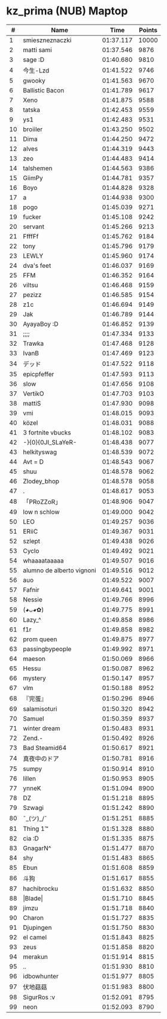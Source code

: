 # kz_prima (NUB) Maptop

|  # | Name | Time | Points |
|-------------- | -------------- | -------------- | -------------- | 
| 1 | smieszneznaczki | 01:37.117 | 10000 | 
| 2 | matti sami | 01:37.546 | 9876 | 
| 3 | sage :D | 01:40.680 | 9810 | 
| 4 | 今生-Lzd | 01:41.522 | 9746 | 
| 5 | gwooky | 01:41.563 | 9670 | 
| 6 | Ballistic Bacon | 01:41.789 | 9617 | 
| 7 | Xeno | 01:41.875 | 9588 | 
| 8 | tatska | 01:42.453 | 9559 | 
| 9 | ys1 | 01:42.483 | 9531 | 
| 10 | broiiler | 01:43.250 | 9502 | 
| 11 | Dima | 01:44.250 | 9472 | 
| 12 | alves | 01:44.319 | 9443 | 
| 13 | zeo | 01:44.483 | 9414 | 
| 14 | talshemen | 01:44.563 | 9386 | 
| 15 | GiimPy | 01:44.781 | 9357 | 
| 16 | Boyo | 01:44.828 | 9328 | 
| 17 | a | 01:44.938 | 9300 | 
| 18 | pogo | 01:45.039 | 9271 | 
| 19 | fucker | 01:45.108 | 9242 | 
| 20 | servant | 01:45.266 | 9213 | 
| 21 | FfffFf | 01:45.762 | 9184 | 
| 22 | tony | 01:45.796 | 9179 | 
| 23 | LEWLY | 01:45.960 | 9174 | 
| 24 | dva's feet | 01:46.037 | 9169 | 
| 25 | FFM | 01:46.352 | 9164 | 
| 26 | viltsu | 01:46.468 | 9159 | 
| 27 | pezizz | 01:46.585 | 9154 | 
| 28 | z1c | 01:46.694 | 9149 | 
| 29 | Jak | 01:46.789 | 9144 | 
| 30 | AyayaBoy :D | 01:46.852 | 9139 | 
| 31 | ;;;; | 01:47.334 | 9133 | 
| 32 | Trawka | 01:47.468 | 9128 | 
| 33 | IvanB | 01:47.469 | 9123 | 
| 34 | デッド | 01:47.522 | 9118 | 
| 35 | epicpfeffer | 01:47.593 | 9113 | 
| 36 | slow | 01:47.656 | 9108 | 
| 37 | VertikO | 01:47.703 | 9103 | 
| 38 | mattiS | 01:47.930 | 9098 | 
| 39 | vmi | 01:48.015 | 9093 | 
| 40 | közel | 01:48.031 | 9088 | 
| 41 | 3 fortnite vbucks | 01:48.102 | 9083 | 
| 42 | -}{0}{0JI_SLaYeR- | 01:48.438 | 9077 | 
| 43 | helkityswag | 01:48.539 | 9072 | 
| 44 | Avt = D | 01:48.543 | 9067 | 
| 45 | shuu | 01:48.578 | 9062 | 
| 46 | Zlodey_bhop | 01:48.578 | 9058 | 
| 47 | . | 01:48.617 | 9053 | 
| 48 | 「PRoZZoR」 | 01:48.906 | 9047 | 
| 49 | low n schlow | 01:49.000 | 9042 | 
| 50 | LEO | 01:49.257 | 9036 | 
| 51 | ERiiC | 01:49.367 | 9031 | 
| 52 | szlept | 01:49.438 | 9026 | 
| 53 | Cyclo | 01:49.492 | 9021 | 
| 54 | whaaaataaaaa | 01:49.507 | 9016 | 
| 55 | alumno de alberto vignoni | 01:49.516 | 9012 | 
| 56 | auo | 01:49.522 | 9007 | 
| 57 | Fafnir | 01:49.641 | 9001 | 
| 58 | Nessie | 01:49.766 | 8996 | 
| 59 | (◕ᴗ◕✿) | 01:49.775 | 8991 | 
| 60 | Lazy_^ | 01:49.858 | 8986 | 
| 61 | f1r | 01:49.858 | 8982 | 
| 62 | prom queen | 01:49.875 | 8977 | 
| 63 | passingbypeople | 01:49.992 | 8971 | 
| 64 | maeson | 01:50.069 | 8966 | 
| 65 | Hessu | 01:50.087 | 8962 | 
| 66 | mystery | 01:50.147 | 8957 | 
| 67 | vlm | 01:50.188 | 8952 | 
| 68 | 『完蛋』 | 01:50.296 | 8946 | 
| 69 | salamisoturi | 01:50.320 | 8942 | 
| 70 | Samuel | 01:50.359 | 8937 | 
| 71 | winter dream | 01:50.483 | 8931 | 
| 72 | Zend.- | 01:50.492 | 8926 | 
| 73 | Bad Steamid64 | 01:50.617 | 8921 | 
| 74 | 真夜中のドア | 01:50.781 | 8916 | 
| 75 | sumpy | 01:50.914 | 8910 | 
| 76 | lillen | 01:50.953 | 8905 | 
| 77 | ynneK | 01:51.094 | 8900 | 
| 78 | DZ | 01:51.218 | 8895 | 
| 79 | Szwagi | 01:51.242 | 8890 | 
| 80 | ¯\_(ツ)_/¯ | 01:51.251 | 8885 | 
| 81 | Thing 1™ | 01:51.328 | 8880 | 
| 82 | cia :D | 01:51.335 | 8875 | 
| 83 | GnagarN^ | 01:51.477 | 8870 | 
| 84 | shy | 01:51.483 | 8865 | 
| 85 | Ebun | 01:51.608 | 8859 | 
| 86 | 斗狗 | 01:51.617 | 8855 | 
| 87 | hachibrocku | 01:51.632 | 8850 | 
| 88 | \|Blade\| | 01:51.710 | 8845 | 
| 89 | jimzu | 01:51.718 | 8840 | 
| 90 | Charon | 01:51.727 | 8835 | 
| 91 | Djupingen | 01:51.750 | 8830 | 
| 92 | el camel | 01:51.843 | 8825 | 
| 93 | zeus | 01:51.858 | 8820 | 
| 94 | merakun | 01:51.914 | 8815 | 
| 95 | .. | 01:51.930 | 8810 | 
| 96 | idbowhunter | 01:51.977 | 8805 | 
| 97 | 伏地菇菇 | 01:51.983 | 8800 | 
| 98 | SigurRos :v | 01:52.091 | 8795 | 
| 99 | neon | 01:52.093 | 8790 | 

